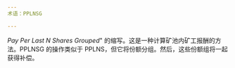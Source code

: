 ```yaml
---
术语：PPLNSG

---
```

*Pay Per Last N Shares Grouped*" 的缩写。这是一种计算矿池内矿工报酬的方法。PPLNSG 的操作类似于 PPLNS，但它将份额分组。然后，这些份额组将一起获得补偿。